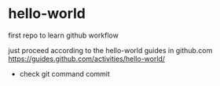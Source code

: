 # hello-world
first repo to learn github workflow

just proceed according to the hello-world guides in github.com 
https://guides.github.com/activities/hello-world/

* check git command commit
